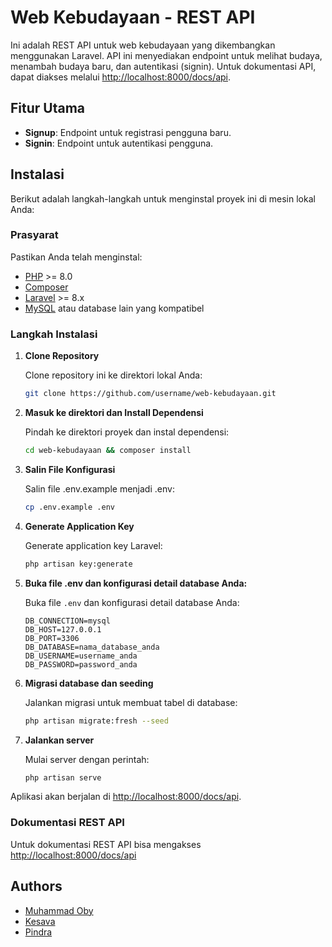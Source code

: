 # Web Kebudayaan - REST API

Ini adalah REST API untuk web kebudayaan yang dikembangkan menggunakan Laravel. API ini menyediakan endpoint untuk melihat budaya, menambah budaya baru, dan autentikasi (signin). Untuk dokumentasi API, dapat diakses melalui [http://localhost:8000/docs/api](http://localhost:8000/docs/api).

## Fitur Utama

- **Signup**: Endpoint untuk registrasi pengguna baru.
- **Signin**: Endpoint untuk autentikasi pengguna.

## Instalasi

Berikut adalah langkah-langkah untuk menginstal proyek ini di mesin lokal Anda:

### Prasyarat

Pastikan Anda telah menginstal:

- [PHP](https://www.php.net/) >= 8.0
- [Composer](https://getcomposer.org/)
- [Laravel](https://laravel.com/) >= 8.x
- [MySQL](https://www.mysql.com/) atau database lain yang kompatibel

### Langkah Instalasi

1. **Clone Repository**
   
   Clone repository ini ke direktori lokal Anda:
   
   ```bash
   git clone https://github.com/username/web-kebudayaan.git

2. **Masuk ke direktori dan Install Dependensi**
   
   Pindah ke direktori proyek dan instal dependensi:
   
   ```bash
   cd web-kebudayaan && composer install

3. **Salin File Konfigurasi**

    Salin file .env.example menjadi .env:
   
   ```bash
   cp .env.example .env

4. **Generate Application Key**

    Generate application key Laravel:
   
   ```bash
   php artisan key:generate

5. **Buka file .env dan konfigurasi detail database Anda:**

    Buka file `.env` dan konfigurasi detail database Anda:
    ```env
    DB_CONNECTION=mysql
    DB_HOST=127.0.0.1
    DB_PORT=3306
    DB_DATABASE=nama_database_anda
    DB_USERNAME=username_anda
    DB_PASSWORD=password_anda

6. **Migrasi database dan seeding**

    Jalankan migrasi untuk membuat tabel di database:

    ```bash
    php artisan migrate:fresh --seed

7. **Jalankan server**
    
    Mulai server dengan perintah:

    ```bash
    php artisan serve

Aplikasi akan berjalan di [http://localhost:8000/docs/api](http://localhost:8000/docs/api).

### Dokumentasi REST API

Untuk dokumentasi REST API bisa mengakses [http://localhost:8000/docs/api](http://localhost:8000/docs/api)
## Authors

- [Muhammad Oby](https://github.com/muhammadoby)
- [Kesava](https://github.com/kesavamas)
- [Pindra](https://github.com/)
